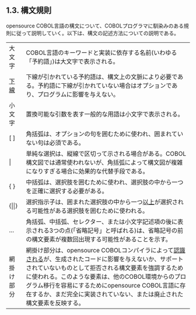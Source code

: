 ## 1.3. 構文規則

opensource COBOL言語の構文について、COBOLプログラマに馴染みのある規則に従って説明していく。以下は、構文の記述方法についての説明である。

| | |
| :--- | :--- |
|大文字|COBOL言語のキーワードと実装に依存する名前(いわゆる「予約語」)は大文字で表示される。|
|<u>下線</u>|下線が引かれている予約語は、構文上の文脈により必要である。予約語に下線が引かれていない場合はオプションであり、プログラムに影響を与えない。|
|小文字|置換可能な引数を表す一般的な用語は小文字で表示される。|
|[ ]|角括弧は、オプションの句を囲むために使われ、囲まれていない句は必須である。|
| \| |単純な選択は、縦線で区切って示される場合がある。COBOL構文図では通常使われないが、角括弧によって構文図が複雑になりすぎる場合に効果的な代替手段である。|
|{ }|中括弧は、選択肢を囲むために使われ、選択肢の中から一つを正確に選択する必要がある。|
|{\|\|}|選択指示子は、囲まれた選択肢の中から一つ<u>以上</u>が選択される可能性がある選択肢を囲むために使われる。|
|…|角括弧、中括弧、セレクター、または小文字記述項の後に表示される3つの点(「省略記号」と呼ばれる)は、省略記号の前の構文要素が複数回出現する可能性があることを示す。|
|網掛け部分|網掛け部分は、opensource COBOLコンパイラによって<u>認識される</u>が、生成されたコードに影響を与えないか、サポートされていないものとして拒否される構文要素を強調するために使われる。このような要素は、他のCOBOL環境からのプログラム移行を容易にするためにopensource COBOL言語に存在するか、まだ完全に実装されていない、または廃止された構文要素を反映する。|
